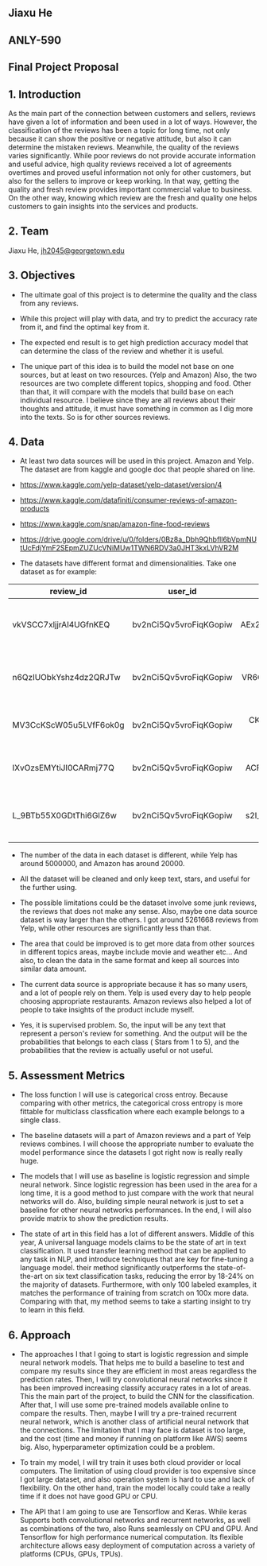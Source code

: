 ## Jiaxu He
## ANLY-590
## Final Project Proposal


## 1. Introduction

As the main part of the connection between customers and sellers, reviews have given a lot of information and been used in a lot of ways. However, the classification of the reviews has been a topic for long time, not only because it can show the positive or negative attitude, but also it can determine the mistaken reviews. Meanwhile, the quality of the reviews varies significantly. While poor reviews do not provide accurate information and useful advice, high quality reviews received a lot of agreements overtimes and proved useful information not only for other customers, but also for the sellers to improve or keep working. In that way, getting the quality and fresh review provides important commercial value to business. On the other way, knowing which review are the fresh and quality one helps customers to gain insights into the services and products.


## 2. Team

Jiaxu He,   jh2045@georgetown.edu


## 3. Objectives

* The ultimate goal of this project is to determine the quality and the class from any reviews. 
* While this project will play with data, and try to predict the accuracy rate from it, and find the optimal key from it.


* The expected end result is to get high prediction accuracy model that can determine the class of the review and whether it is useful.


* The unique part of this idea is to build the model not base on one sources, but at least on two resources. (Yelp and Amazon) Also, the two resources are two complete different topics, shopping and food. Other than that, it will compare with the models that build base on each individual resource. I believe since they are all reviews about their thoughts and attitude, it must have something in common as I dig more into the texts. So is for other sources reviews.


## 4. Data

* At least two data sources will be used in this project. Amazon and Yelp. The dataset are from kaggle and google doc that people shared on line.
* https://www.kaggle.com/yelp-dataset/yelp-dataset/version/4
* https://www.kaggle.com/datafiniti/consumer-reviews-of-amazon-products
* https://www.kaggle.com/snap/amazon-fine-food-reviews
* https://drive.google.com/drive/u/0/folders/0Bz8a_Dbh9Qhbfll6bVpmNUtUcFdjYmF2SEpmZUZUcVNiMUw1TWN6RDV3a0JHT3kxLVhVR2M


* The datasets have different format and dimensionalities. Take one dataset as for example:

| review_id   |    user_id      |business_id | stars | date | text | useful| funny | cool |
|----------|:-------------:|:------:|:------:|:------:|:------:|:------:|:------:|------:|
|  vkVSCC7xljjrAI4UGfnKEQ | bv2nCi5Qv5vroFiqKGopiw | AEx2SYEUJmTxVVB18LlCwA |  5 | 2016-05-28 | Super simple place but amazing nonetheless. It...| 0   |   0  |   0 |
|  n6QzIUObkYshz4dz2QRJTw | bv2nCi5Qv5vroFiqKGopiw | VR6GpWIda3SfvPC-lg9H3w |  5 | 2016-05-28 | Small unassuming place that changes their menu...   |   0   |   0   |  0 |
|  MV3CcKScW05u5LVfF6ok0g | bv2nCi5Qv5vroFiqKGopiw | CKC0-MOWMqoeWf6s-szl8g |  5 | 2016-05-28 | Lester's is located in a beautiful neighborhoo...  |   0    |  0  |   0 |
|  IXvOzsEMYtiJI0CARmj77Q | bv2nCi5Qv5vroFiqKGopiw | ACFtxLv8pGrrxMm6EgjreA |  4 | 2016-05-28 | Love coming here. Yes the place always needs t... | 0    |  0  |   0 |
|  L_9BTb55X0GDtThi6GlZ6w | bv2nCi5Qv5vroFiqKGopiw | s2I_Ni76bjJNK9yG60iD-Q |  4 | 2016-05-28 | Had their chocolate almond croissant and it wa... |0   |   0  |   0 |

* The number of the data in each dataset is different, while Yelp has around 5000000, and Amazon has around 20000.


* All the dataset will be cleaned and only keep text, stars, and useful for the further using.


* The possible limitations could be the dataset involve some junk reviews, the reviews that does not make any sense. Also, maybe one data source dataset is way larger than the others. I got around 5261668 reviews from Yelp, while other resources are significantly less than that. 


* The area that could be improved is to get more data from other sources in different topics areas, maybe include movie and weather etc... And also, to clean the data in the same format and keep all sources into similar data amount.


* The current data source is appropriate because it has so many users, and a lot of people rely on them. Yelp is used every day to help people choosing appropriate restaurants. Amazon reviews also helped a lot of people to take insights of the product include myself.


* Yes, it is supervised problem. So, the input will be any text that represent a person's review for something. And the output will be the probabilities that belongs to each class ( Stars from 1 to 5), and the probabilities that the review is actually useful or not useful.



## 5. Assessment Metrics

* The loss function I will use is categorical cross entroy. Because comparing with other metrics, the categorical cross entropy is more fittable for multiclass classfication where each example belongs to a single class.


* The baseline datasets will a part of Amazon reviews and a part of Yelp reviews combines. I will choose the appropriate number to evaluate the model performance since the datasets I got right now is really really huge. 


* The models that I will use as baseline is logistic regression and simple neural network. Since logistic regression has been used in the area for a long time, it is a good method to just compare with the work that neural networks will do. Also, building simple neural network is just to set a baseline for other neural networks performances. In the end, I will also provide matrix to show the prediction results.


* The state of art in this field has a lot of different answers. Middle of this year, A universal language models claims to be the state of art in text classification. It used transfer learning method that can be applied to any task in NLP, and introduce techniques that are key for fine-tuning a language model. their method significantly outperforms the state-of-the-art on six text classification tasks, reducing the error by 18-24% on the majority of datasets. Furthermore, with only 100 labeled examples, it matches the performance of training from scratch on 100x more data. Comparing with that, my method seems to take a starting insight to try to learn in this field. 


## 6. Approach

* The approaches I that I going to start is logistic regression and simple neural network models. That helps me to build a baseline to test and compare my results since they are efficient in most areas regardless the prediction rates. Then, I will try convolutional neural networks since it has been improved increasing classify accuracy rates in a lot of areas. This the main part of the project, to build the CNN for the classification. After that, I will use some pre-trained models available online to compare the results. Then, maybe I will try a pre-trained recurrent neural network, which is another class of artificial neural network that the connections. The limitation that I may face is dataset is too large, and the cost (time and money if running on platform like AWS) seems big. Also, hyperparameter optimization could be a problem. 


* To train my model, I will try train it uses both cloud provider or local computers. The limitation of using cloud provider is too expensive since I got large dataset, and also operation system is hard to use and lack of flexibility. On the other hand, train the model locally could take a really time if it does not have good GPU or CPU.


* The API that I am going to use are Tensorflow and Keras. While keras Supports both convolutional networks and recurrent networks, as well as combinations of the two, also Runs seamlessly on CPU and GPU. And Tensorflow for high performance numerical computation. Its flexible architecture allows easy deployment of computation across a variety of platforms (CPUs, GPUs, TPUs).


